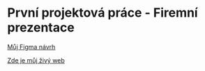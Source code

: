 # První projektová práce - Firemní prezentace

[Můj Figma návrh](https://www.figma.com/file/9OZWW3ITI70leuPjOhx6vM/L3_Kupcov%C3%A1?node-id=0%3A1&t=R6NO4FZEKT9HAPcY-1)

[Zde je můj živý web](https://pslib-cz.github.io/2022l3web-pppp-KupcovaTyna/)
